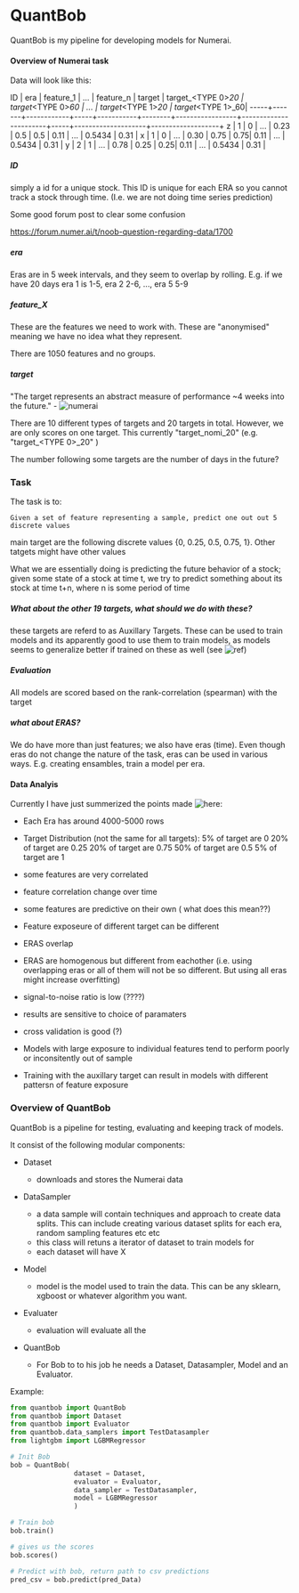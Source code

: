 # QuantBob

QuantBob is my pipeline for developing models for Numerai.


#### Overview of Numerai task


Data will look like this:


 ID  |   era |  feature_1 | ... | feature_n | target | target_<TYPE 0>_20 | target_<TYPE 0>_60 | ... | target_<TYPE 1>_20 | target_<TYPE 1>_60| 
-----+-------+------------+-----+-----------+--------+-----------------+-----------------------+-----+--------------------+-------------------+
 z   |     1 |         0  | ... |  0.23     | 0.5    |              0.5 |                0.11  | ... |              0.5434 |              0.31 |
 x   |     1 |         0  | ... |  0.30     | 0.75   |              0.75|                0.11  | ... |              0.5434 |              0.31 |
 y   |     2 |         1  | ... |  0.78     | 0.25   |              0.25|                0.11  | ... |              0.5434 |              0.31 |



##### ID

simply a id for a unique stock. This ID is unique for each ERA so you cannot track a stock through time. (I.e. we are not doing time series prediction)


Some good forum post to clear some confusion

https://forum.numer.ai/t/noob-question-regarding-data/1700



##### era 

Eras are in 5 week intervals, and they seem to overlap by rolling. E.g. if we have 20 days era 1 is 1-5, era 2 2-6, ..., era 5 5-9

##### feature_X

These are the features we need to work with. These are "anonymised" meaning we have no idea what they represent.

There are 1050 features and no groups.

##### target

"The target represents an abstract measure of performance ~4 weeks into the future." - ![numerai](https://docs.numer.ai/tournament/learn)


There are 10 different types of targets and 20 targets in total. However, we are only scores on one target. This currently "target_nomi_20" (e.g. "target_<TYPE 0>_20" )

The number following some targets are the number of days in the future?


### Task

The task is to:

    Given a set of feature representing a sample, predict one out out 5 discrete values


main target are the following discrete values {0, 0.25, 0.5, 0.75, 1}. Other tatgets might have other values
    
What we are essentially doing is predicting the future behavior of a stock; given some state of a stock at time t, we try to predict something about its stock at time t+n, where n is some period of time

##### What about the other 19 targets, what should we do with these? 

these targets are referd to as Auxillary Targets. These can be used to train models and its apparently good to use them to train models, as models seems to generalize better if trained on these as well (see ![ref](https://github.com/numerai/example-scripts/blob/master/analysis_and_tips.ipynb))


##### Evaluation

All models are scored based on the rank-correlation (spearman) with the target


##### what about ERAS?

We do have more than just features; we also have eras (time). Even though eras do not change the nature of the task, eras can be used in various ways. E.g. creating ensambles, train a model per era.


#### Data Analyis

Currently I have just summerized the points made ![here](https://github.com/numerai/example-scripts/blob/master/analysis_and_tips.ipynb):

- Each Era has around 4000-5000 rows

- Target Distribution (not the same for all targets):
    5% of target are 0
    20% of target are 0.25
    20% of target are 0.75
    50% of target are 0.5
    5% of target are 1

- some features are very correlated

- feature correlation change over time

- some features are predictive on their own ( what does this mean??)

- Feature exposeure of different target can be different

- ERAS overlap

- ERAS are homogenous but different from eachother (i.e. using overlapping eras or all of them will not be so different. But using all eras might increase overfitting)

- signal-to-noise ratio is low (????)

- results are sensitive to choice of paramaters

- cross validation is good (?)

- Models with large exposure to individual features tend to perform poorly or inconsitently out of sample

- Training with the auxillary target can result in models with different pattersn of feature exposure


### Overview of QuantBob

QuantBob is a pipeline for testing, evaluating and keeping track of models.

It consist of the following modular components:

- Dataset
    - downloads and stores the Numerai data

- DataSampler
    - a data sample will contain techniques and approach to create data splits. This can include creating various dataset splits for each era, random sampling features etc etc
    - this class will retuns a iterator of dataset to train models for
    - each dataset will have X

- Model
    - model is the model used to train the data. This can be any sklearn, xgboost or whatever algorithm you want.

- Evaluater
    - evaluation will evaluate all the 

- QuantBob
    - For Bob to to his job he needs a Dataset, Datasampler, Model and an Evaluator.


Example:

```python
from quantbob import QuantBob
from quantbob import Dataset
from quantbob import Evaluator
from quantbob.data_samplers import TestDatasampler
from lightgbm import LGBMRegressor

# Init Bob
bob = QuantBob(
                dataset = Dataset,
                evaluator = Evaluator,
                data_sampler = TestDatasampler,
                model = LGBMRegressor
                )

# Train bob
bob.train()

# gives us the scores
bob.scores()

# Predict with bob, return path to csv predictions
pred_csv = bob.predict(pred_Data)
```

